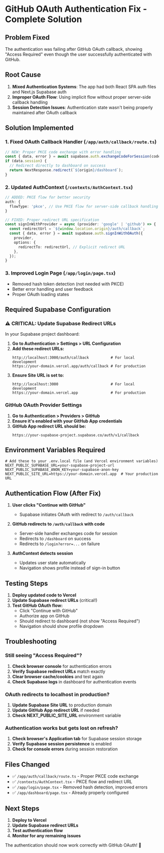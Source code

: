 # GitHub OAuth Authentication Fix - Complete Solution

## Problem Fixed
The authentication was failing after GitHub OAuth callback, showing "Access Required" even though the user successfully authenticated with GitHub.

## Root Cause
1. **Mixed Authentication Systems**: The app had both React SPA auth files and Next.js Supabase auth
2. **Improper OAuth Flow**: Using implicit flow without proper server-side callback handling
3. **Session Detection Issues**: Authentication state wasn't being properly maintained after OAuth callback

## Solution Implemented

### 1. Fixed OAuth Callback Handler (`/app/auth/callback/route.ts`)
```typescript
// NEW: Proper PKCE code exchange with error handling
const { data, error } = await supabase.auth.exchangeCodeForSession(code);
if (data.session) {
  // Redirect directly to dashboard on success
  return NextResponse.redirect(`${origin}/dashboard`);
}
```

### 2. Updated AuthContext (`/contexts/AuthContext.tsx`)
```typescript
// ADDED: PKCE flow for better security
auth: {
  flowType: 'pkce', // Use PKCE flow for server-side callback handling
}

// FIXED: Proper redirect URL specification
const signInWithProvider = async (provider: 'google' | 'github') => {
  const redirectUrl = `${window.location.origin}/auth/callback`;
  const { data, error } = await supabase.auth.signInWithOAuth({
    provider,
    options: {
      redirectTo: redirectUrl, // Explicit redirect URL
    },
  });
}
```

### 3. Improved Login Page (`/app/login/page.tsx`)
- Removed hash token detection (not needed with PKCE)
- Better error handling and user feedback
- Proper OAuth loading states

## Required Supabase Configuration

### ⚠️ CRITICAL: Update Supabase Redirect URLs
In your Supabase project dashboard:

1. **Go to Authentication > Settings > URL Configuration**
2. **Add these redirect URLs:**
   ```
   http://localhost:3000/auth/callback          # For local development
   https://your-domain.vercel.app/auth/callback # For production
   ```
3. **Ensure Site URL is set to:**
   ```
   http://localhost:3000                        # For local development  
   https://your-domain.vercel.app               # For production
   ```

### GitHub OAuth Provider Settings
1. **Go to Authentication > Providers > GitHub**
2. **Ensure it's enabled with your GitHub App credentials**
3. **GitHub App redirect URL should be:**
   ```
   https://your-supabase-project.supabase.co/auth/v1/callback
   ```

## Environment Variables Required
```env
# Add these to your .env.local file (and Vercel environment variables)
NEXT_PUBLIC_SUPABASE_URL=your-supabase-project-url
NEXT_PUBLIC_SUPABASE_ANON_KEY=your-supabase-anon-key
NEXT_PUBLIC_SITE_URL=https://your-domain.vercel.app  # Your production URL
```

## Authentication Flow (After Fix)

1. **User clicks "Continue with GitHub"**
   - Supabase initiates OAuth with redirect to `/auth/callback`

2. **GitHub redirects to `/auth/callback` with code**
   - Server-side handler exchanges code for session
   - Redirects to `/dashboard` on success
   - Redirects to `/login?error=...` on failure

3. **AuthContext detects session**
   - Updates user state automatically
   - Navigation shows profile instead of sign-in button

## Testing Steps

1. **Deploy updated code to Vercel**
2. **Update Supabase redirect URLs** (critical!)
3. **Test GitHub OAuth flow:**
   - Click "Continue with GitHub"
   - Authorize app on GitHub
   - Should redirect to dashboard (not show "Access Required")
   - Navigation should show profile dropdown

## Troubleshooting

### Still seeing "Access Required"?
1. **Check browser console** for authentication errors
2. **Verify Supabase redirect URLs** match exactly
3. **Clear browser cache/cookies** and test again
4. **Check Supabase logs** in dashboard for authentication events

### OAuth redirects to localhost in production?
1. **Update Supabase Site URL** to production domain
2. **Update GitHub App redirect URL** if needed
3. **Check NEXT_PUBLIC_SITE_URL** environment variable

### Authentication works but gets lost on refresh?
1. **Check browser's Application tab** for Supabase session storage
2. **Verify Supabase session persistence** is enabled
3. **Check for console errors** during session restoration

## Files Changed
- ✅ `/app/auth/callback/route.ts` - Proper PKCE code exchange
- ✅ `/contexts/AuthContext.tsx` - PKCE flow and redirect URL
- ✅ `/app/login/page.tsx` - Removed hash detection, improved errors
- ✅ `/app/dashboard/page.tsx` - Already properly configured

## Next Steps
1. **Deploy to Vercel**
2. **Update Supabase redirect URLs**
3. **Test authentication flow**
4. **Monitor for any remaining issues**

The authentication should now work correctly with GitHub OAuth! 🎉